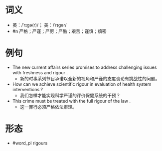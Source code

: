 # 词义
- 英：/ˈrɪɡə(r)/； 美：/ˈrɪɡər/
- #n 严格；严谨；严厉；严酷；艰苦；谨慎；缜密
# 例句
- The new current affairs series promises to address challenging issues with freshness and rigour .
	- 新的时事系列节目承诺以全新的视角和严谨的态度谈论有挑战性的问题。
- How can we achieve scientific rigour in evaluation of health system interventions ?
	- 我们怎样才能实现科学严谨的评价保健系统的干预？
- This crime must be treated with the full rigour of the law .
	- 这一罪行必须严格依法审理。
# 形态
- #word_pl rigours
